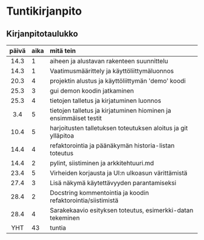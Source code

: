 # Tuntikirjanpito

## Kirjanpitotaulukko
| päivä | aika | mitä tein  |
| :----:|:-----| :-----|
| 14.3  | 1    | aiheen ja alustavan rakenteen suunnittelu |
| 14.3  | 1    | Vaatimusmäärittely ja käyttöliittymäluonnos |
| 20.3  | 4   | projektin alustus ja käyttöliittymän 'demo' koodi |
| 25.3  | 3   | gui demon koodin jatkaminen |
| 25.3  | 4   | tietojen talletus ja kirjatuminen luonnos |
| 3.4   | 5   | tietojen talletus ja kirjatuminen hiominen ja ensimmäiset testit |
| 10.4  | 5   | harjoitusten talletuksen toteutuksen aloitus ja git ylläpitoa |
| 14.4  | 4   | refaktorointia ja päänäkymän historia-listan toteutus |
| 14.4   | 2   | pylint, siistiminen ja arkkitehtuuri.md |
| 23.4   | 5   | Virheiden korjausta ja UI:n ulkoasun värittämistä  |
| 27.4   | 3  | Lisä näkymä käytettävyyden parantamiseksi |
| 28.4   | 2  | Docstring kommentointia ja koodin refaktorointia/siistimistä |
| 28.4   | 4  | Sarakekaavio esityksen toteutus, esimerkki-datan tekeminen |
| YHT  | 43   | tuntia |

